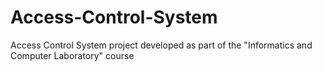 # Access-Control-System
 Access Control System project developed as part of the "Informatics and Computer Laboratory" course

